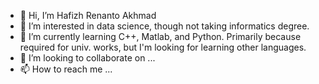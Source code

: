 - 👋 Hi, I’m Hafizh Renanto Akhmad
- 👀 I’m interested in data science, though not taking informatics degree.
- 🌱 I’m currently learning C++, Matlab, and Python. Primarily because required for univ. works, but I'm looking for learning other languages.
- 💞️ I’m looking to collaborate on ...
- 📫 How to reach me ...

<!---
hafizh-ender/hafizh-ender is a ✨ special ✨ repository because its `README.md` (this file) appears on your GitHub profile.
You can click the Preview link to take a look at your changes.
--->
